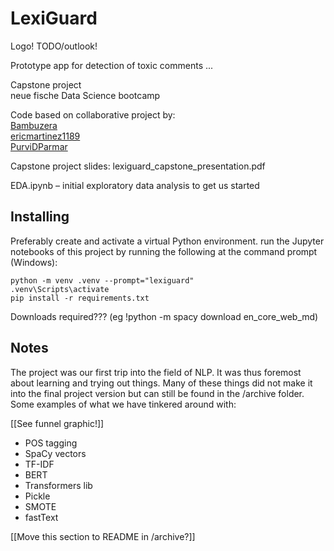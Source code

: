 # LexiGuard

Logo!
TODO/outlook!

Prototype app for detection of toxic comments ...

Capstone project  
neue fische Data Science bootcamp

Code based on collaborative project by:  
[Bambuzera](https://github.com/Bambuzera)  
[ericmartinez1189](https://github.com/ericmartinez1189)  
[PurviDParmar](https://github.com/PurviDParmar)  

Capstone project slides:
lexiguard_capstone_presentation.pdf

EDA.ipynb – initial exploratory data analysis to get us started


## Installing

Preferably create and activate a virtual Python environment. run the Jupyter notebooks of this project by running the following at the command prompt (Windows):

```
python -m venv .venv --prompt="lexiguard"
.venv\Scripts\activate
pip install -r requirements.txt
```

Downloads required??? (eg !python -m spacy download en_core_web_md)

## Notes

The project was our first trip into the field of NLP. It was thus foremost about learning and trying out things. Many of these things did not make it into the final project version but can still be found in the /archive folder. Some examples of what we have tinkered around with:

[[See funnel graphic!]]

- POS tagging
- SpaCy vectors
- TF-IDF
- BERT
- Transformers lib
- Pickle
- SMOTE
- fastText

[[Move this section to README in /archive?]]